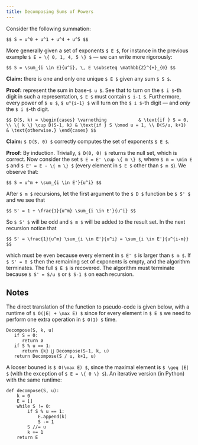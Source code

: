```yaml
---
title: Decomposing Sums of Powers
---
```


Consider the following summation:

`$$
S = u^0 + u^1 + u^4 + u^5
$$`

More generally given a set of exponents `$ E $`, for instance
in the previous example `$ E = \{ 0, 1, 4, 5 \} $` — we can
write more rigorously:

`$$
S = \sum_{i \in E}{u^i}, \, E \subseteq \mathbb{Z}^{+}_{0}
$$`

**Claim:** there is one and only one unique `$ E $` given any
sum `$ S $`.

**Proof:** represent the sum in base-`$ u $`. See that to turn on the
`$ i $`-th digit in such a representation, `$ E $` must contain `$ i-1 $`.
Furthermore, every power of `$ u $`, `$ u^{i-1} $` will turn on the
`$ i $`-th digit — and _only_ the `$ i $`-th digit.

`$$
D(S, k) = \begin{cases}
   \varnothing            & \text{if } S = 0, \\
   \{ k \} \cup D(S-1, k) & \text{if } S \bmod u = 1, \\
   D(S/u, k+1)            & \text{otherwise.}
\end{cases}
$$`

**Claim:** `$ D(S, 0) $` correctly computes the set of exponents `$ E $`.

**Proof:** By induction. Trivially, `$ D(0, 0) $` returns
the null set, which is correct. Now consider the set
`$ E = E' \cup \{ m \} $`, where `$ m = \min E $` and
`$ E' = E - \{ m \} $` (every element in `$ E $` other
than `$ m $`). We observe that:

`$$
S = u^m + \sum_{i \in E'}{u^i}
$$`

After `$ m $` recursions, let the first argument to the
`$ D $` function be `$ S' $` and we see that

`$$
S' = 1 + \frac{1}{u^m} \sum_{i \in E'}{u^i}
$$`

So `$ S' $` will be odd and `$ m $` will be added to the
result set. In the next recursion notice that

`$$
S' = \frac{1}{u^m} \sum_{i \in E'}{u^i} = \sum_{i \in E'}{u^{i-m}}
$$`

which must be even because every element in `$ E' $` is
larger than `$ m $`. If `$ S' = 0 $` then the remaining set of
exponents is empty, and the algorithm terminates. The full
`$ E $` is recovered. The algorithm must terminate because
`$ S' = S/u $` or `$ S-1 $` on each recursion.

## Notes

The direct translation of the function to pseudo-code is
given below, with a runtime of `$ O(|E| + \max E) $` since
for every element in `$ E $` we need to perform one extra
operation in `$ O(1) $` time.

```
Decompose(S, k, u)
   if S = 0:
      return ø
   if S % u == 1:
      return {k} ⋃ Decompose(S-1, k, u)
   return Decompose(S / u, k+1, u)
```

A looser bouned is `$ O(\max E) $`, since the maximal element
is `$ \geq |E| $` (with the exception of `$ E = \{ 0 \} $`).
An iterative version (in Python) with the same runtime:

```
def decompose(S, u):
    k = 0
    E = []
    while S != 0:
        if S % u == 1:
            E.append(k)
            S -= 1
        S //= u
        k += 1
    return E
```
